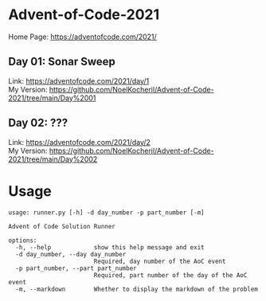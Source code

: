 # Advent-of-Code-2021

Home Page: https://adventofcode.com/2021/

## Day 01: Sonar Sweep

Link: https://adventofcode.com/2021/day/1 \
My Version: https://github.com/NoelKocheril/Advent-of-Code-2021/tree/main/Day%2001

## Day 02: ???

Link: https://adventofcode.com/2021/day/2 \
My Version: https://github.com/NoelKocheril/Advent-of-Code-2021/tree/main/Day%2002

# Usage

```
usage: runner.py [-h] -d day_number -p part_number [-m]

Advent of Code Solution Runner

options:
  -h, --help            show this help message and exit
  -d day_number, --day day_number
                        Required, day number of the AoC event
  -p part_number, --part part_number
                        Required, part number of the day of the AoC event
  -m, --markdown        Whether to display the markdown of the problem
```
